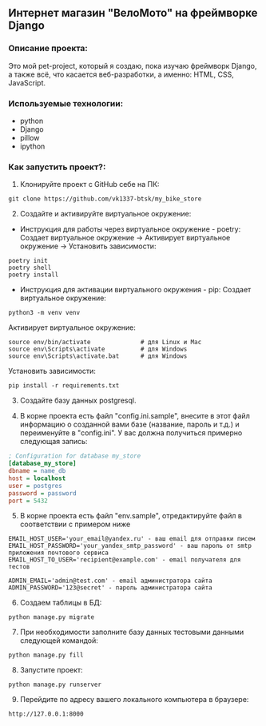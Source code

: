 ## Интернет магазин "ВелоМото" на фреймворке Django

### Описание проекта:

Это мой pet-project, который я создаю, пока изучаю фреймворк Django, а также всё, что касается веб-разработки, а именно:
HTML, CSS, JavaScript.

### Используемые технологии:

- python
- Django
- pillow
- ipython

### Как запустить проект?:

1. Клонируйте проект с GitHub себе на ПК:

```text
git clone https://github.com/vk1337-btsk/my_bike_store
```

2. Создайте и активируйте виртуальное окружение:

- Инструкция для работы через виртуальное окружение - poetry:
  Создает виртуальное окружение -> Активирует виртуальное окружение -> Установить зависимости:

```text
poetry init
poetry shell
poetry install
```

- Инструкция для активации виртуального окружения - pip:
  Создает виртуальное окружение:

```text
python3 -m venv venv
```

Активирует виртуальное окружение:

```text
source env/bin/activate              # для Linux и Mac
source env\Scripts\activate          # для Windows
source env\Scripts\activate.bat      # для Windows
```

Установить зависимости:

```text
pip install -r requirements.txt
```

3. Создайте базу данных postgresql.

4. В корне проекта есть файл "config.ini.sample", внесите в этот файл информацию о созданной вами базе
   (название, пароль и т.д.) и переименуйте в "config.ini". У вас должна получиться примерно следующая запись:

```ini
; Configuration for database my_store
[database_my_store]
dbname = name_db
host = localhost
user = postgres
password = password
port = 5432
```

5. В корне проекта есть файл "env.sample", отредактируйте файл в соответствии с примером ниже

```text
EMAIL_HOST_USER='your_email@yandex.ru' - ваш email для отправки писем
EMAIL_HOST_PASSWORD='your_yandex_smtp_password' - ваш пароль от smtp приложения почтового сервиса
EMAIL_HOST_TO_USER='recipient@example.com' - email получателя для тестов

ADMIN_EMAIL='admin@test.com' - email администратора сайта
ADMIN_PASSWORD='123@secret' - пароль администратора сайта
```

6. Создаем таблицы в БД:

```text
python manage.py migrate
```

7. При необходимости заполните базу данных тестовыми данными следующей командой:

```text
python manage.py fill
```

8. Запустите проект:

```text
python manage.py runserver
```

9. Перейдите по адресу вашего локального компьютера в браузере:

```text
http://127.0.0.1:8000
```